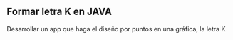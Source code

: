 ## Formar letra K en JAVA
Desarrollar un app que haga el diseño por puntos en una gráfica, la letra K
